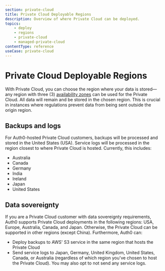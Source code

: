 ```yaml
---
section: private-cloud
title: Private Cloud Deployable Regions
description: Overview of where Private Cloud can be deployed.
topics:
    - deploy
    - regions
    - private-cloud
    - managed-private-cloud
contentType: reference
useCase: private-cloud
---
```


# Private Cloud Deployable Regions

With Private Cloud, you can choose the region where your data is stored&mdash;any region with three (3) [availability zones](https://aws.amazon.com/about-aws/global-infrastructure) can be used for the Private Cloud. All data will remain and be stored in the chosen region. This is crucial in instances where regulations prevent data from being sent outside the origin region.

## Backups and logs

For Auth0-hosted Private Cloud customers, backups will be processed and stored in the United States (USA). Service logs will be processed in the region closest to where Private Cloud is hosted. Currently, this includes:

* Australia
* Canada
* Germany
* India
* Ireland
* Japan
* United States

## Data sovereignty

If you are a Private Cloud customer with data sovereignty requirements, Auth0 supports Private Cloud deployments in the following regions: USA, Europe, Australia, Canada, and Japan. Otherwise, the Private Cloud can be supported in other regions (except China). Furthermore, Auth0 can:

* Deploy backups to AWS' S3 service in the same region that hosts the Private Cloud
* Send service logs to Japan, Germany, United Kingdom, United States, Canada, or Australia (regardless of which region you've chosen to host the Private Cloud). You may also opt to not send any service logs.
